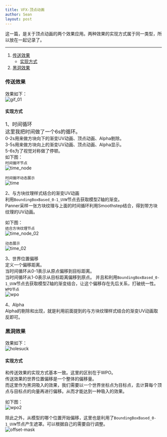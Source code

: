 ```yaml
---
title: VFX-顶点动画
author: Sean
layout: post
---
```

这一篇，是关于顶点动画的两个效果应用。两种效果的实现方式属于同一类型，所以放在一起记录了。<br />

****

1. [传送效果](#传送效果)
   - [实现方式](#实现方式)
2. [黑洞效果](#黑洞效果)

### 传送效果
效果如下：<br>
![gif_01](https://user-images.githubusercontent.com/106949238/173237262-a0c10011-1c95-4ed8-b348-5f73dcea18c3.gif)

#### 实现方式
<font size="3">1、时间循环</font><br>
<font size="3">这里我把时间做了一个6s的循环。</font><br>
0-2s用来做方块向下的渐变UV动画、顶点动画、Alpha剔除。<br>
3-5s用来做方块向上的渐变UV动画、顶点动画、Alpha显示。<br>
5-6s为了视觉对称做了停顿。<br>
如下图：<br>
`时间循环节点`<br>
![time_node](https://user-images.githubusercontent.com/106949238/173389684-d28060ec-ad85-4680-a5d7-e0f6dc2d59cc.png)

`时间循环动态展示`<br>
![time](https://user-images.githubusercontent.com/106949238/173387844-5a77a87f-3346-430c-84b3-f73b0fb4934d.gif)

2、与方块纹理样式结合的渐变UV动画<br>
利用`BoundingBoxBased_0-1_UVW`节点去获取模型Z轴的渐变。<br>
Panner采样一张方块纹理与上面的时间循环利用Smoothstep结合，得到带方块纹理的UV动画。<br>

如下图：<br>
`结合方块纹理节点`<br>
![time_node_02](https://user-images.githubusercontent.com/106949238/173390949-f033ba68-e084-4457-83b8-893e2ff0da09.png)

`动态展示`<br>
![time_02](https://user-images.githubusercontent.com/106949238/173391374-50b63683-6f21-4fae-95cb-d6aa4af4fb47.gif)

3、世界位置偏移<br>
定义一个偏移距离。<br>
当时间循环从0-1表示从原点偏移到目标距离。<br>
当时间循环从1-0表示从目标距离偏移到原点。<brx>
并且和利用`BoundingBoxBased_0-1_UVW`节点去获取模型Z轴的渐变结合，让这个偏移存在先后关系，打破统一性。<br>
`WPO节点`<br>
![wpo](https://user-images.githubusercontent.com/106949238/173393718-24f0e52e-6cb2-48ed-bf83-fa360e00fa2d.png)

4、Alpha<br>
Alpha的剔除和出现，就是利用前面提到的与方块纹理样式结合的渐变UV动画取反即可。


### 黑洞效果
效果如下：<br>
![holesuck](https://user-images.githubusercontent.com/106949238/173475942-5980f7f3-a743-4822-834a-a3373922504f.gif)

#### 实现方式
和传送效果的实现方式基本一致。这里的区别在于WPO。<br>
传送效果的世界位置偏移是一个整体的偏移量。<br>
而这里作为黑洞吸入的效果，我们需要以一个世界坐标点为目标点，去计算每个顶点与目标点的向量再进行偏移。从而才能达到一种吸入的效果。<br>

如下图：<br>
![wpo2](https://user-images.githubusercontent.com/106949238/173477949-997f2f52-904f-4b81-a942-f1a0228fbac4.png)

除此之外，从模型的哪个位置开始偏移，这里也是利用了`BoundingBoxBased_0-1_UVW`节点产生遮罩。可以根据自己的需要自行调整。<br>
![offset-mask](https://user-images.githubusercontent.com/106949238/173478837-0ea4d818-0d75-429c-804c-795c7f23970f.png)


